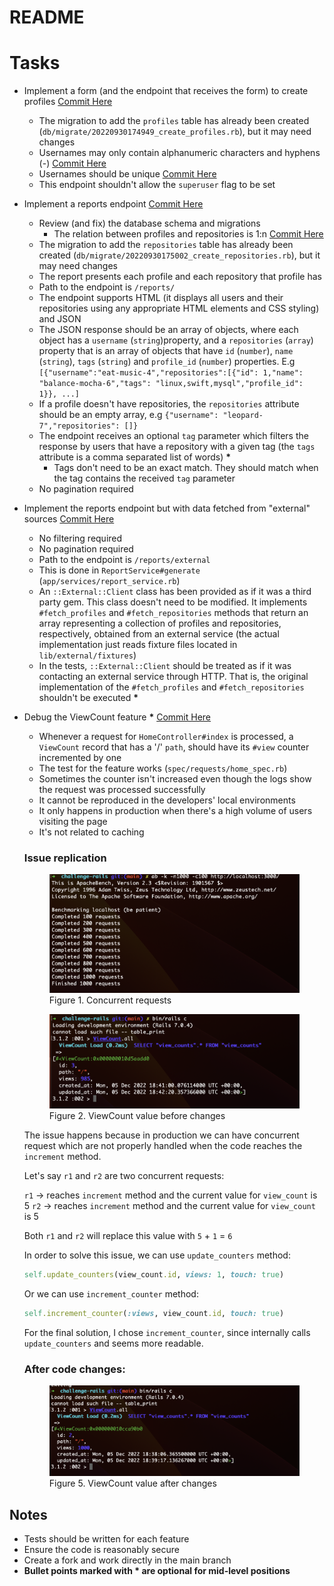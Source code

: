 # README

# Tasks
- Implement a form (and the endpoint that receives the form) to create profiles [Commit Here](https://github.com/mayalces/challenge-rails/commit/dd60b39d9297ed3ada32874aaa520109d27914d6)
  - The migration to add the `profiles` table has already been created (`db/migrate/20220930174949_create_profiles.rb`), but it may need changes
  - Usernames may only contain alphanumeric characters and hyphens (-) [Commit Here](https://github.com/mayalces/challenge-rails/commit/5fd512a22484cb0f0603c172f7493d0a741b49e3)
  - Usernames should be unique [Commit Here](https://github.com/mayalces/challenge-rails/commit/064862de672aeda3d399c58693a5a224b901c77e)
  - This endpoint shouldn't allow the `superuser` flag to be set
- Implement a reports endpoint [Commit Here](https://github.com/mayalces/challenge-rails/commit/dd60b39d9297ed3ada32874aaa520109d27914d6)
  - Review (and fix) the database schema and migrations
    - The relation between profiles and repositories is 1:n [Commit Here](https://github.com/mayalces/challenge-rails/commit/540c5c6676482e8b3742d34c8481205dfc146dbc)
  - The migration to add the `repositories` table has already been created (`db/migrate/20220930175002_create_repositories.rb`), but it may need changes
  - The report presents each profile and each repository that profile has
  - Path to the endpoint is `/reports/`
  - The endpoint supports HTML (it displays all users and their repositories using any appropriate HTML elements and CSS styling) and JSON
  - The JSON response should be an array of objects, where each object has a `username` (`string`)property, and a `repositories` (`array`) property that is an array of objects that have `id` (`number`), `name` (`string`), `tags` (`string`) and `profile_id` (`number`) properties. E.g `[{"username":"eat-music-4","repositories":[{"id": 1,"name": "balance-mocha-6","tags": "linux,swift,mysql","profile_id": 1}}, ...]`
  - If a profile doesn't have repositories, the `repositories` attribute should be an empty array, e.g `{"username": "leopard-7","repositories": []}`
  - The endpoint receives an optional `tag` parameter which filters the response by users that have a repository with a given tag (the `tags` attribute is a comma separated list of words) **\***
    - Tags don't need to be an exact match. They should match when the tag contains the received `tag` parameter
  - No pagination required
- Implement the reports endpoint but with data fetched from "external" sources [Commit Here](https://github.com/mayalces/challenge-rails/commit/dd60b39d9297ed3ada32874aaa520109d27914d6)
  - No filtering required
  - No pagination required
  - Path to the endpoint is `/reports/external`
  - This is done in `ReportService#generate` (`app/services/report_service.rb`)
  - An `::External::Client` class has been provided as if it was a third party gem. This class doesn't need to be modified. It implements `#fetch_profiles` and `#fetch_repositories` methods that return an array representing a collection of profiles and repositories, respectively, obtained from an external service (the actual implementation just reads fixture files located in `lib/external/fixtures`)
  - In the tests, `::External::Client` should be treated as if it was contacting an external service through HTTP. That is, the original implementation of the `#fetch_profiles` and `#fetch_repositories` shouldn't be executed **\***
- Debug the ViewCount feature **\*** [Commit Here](https://github.com/mayalces/challenge-rails/commit/8ae03010b204efd6ceae2fa63ff15fefe1ab9e52)
  - Whenever a request for `HomeController#index` is processed, a `ViewCount` record that has a '/' `path`, should have its `#view` counter incremented by one
  - The test for the feature works (`spec/requests/home_spec.rb`)
  - Sometimes the counter isn't increased even though the logs show the request was processed successfully
  - It cannot be reproduced in the developers' local environments
  - It only happens in production when there's a high volume of users visiting the page
  - It's not related to caching

  ### Issue replication

  <figure>
    <img src="public/concurrent-requests-before-changes.png" alt="CR Before Changes"/>
    <figure-caption>Figure 1. Concurrent requests</figure-caption>
  </figure>

  <figure>
    <img src="public/view_count-before-changes.png" alt="ViewCount Before Changes"/>
    <figure-caption>Figure 2. ViewCount value before changes</figure-caption>
  </figure>

  The issue happens because in production we can have concurrent request which are not properly handled when the code reaches the `increment` method.

  Let's say `r1` and `r2` are two concurrent requests:

  `r1` -> reaches `increment` method and the current value for `view_count` is 5
  `r2` -> reaches `increment` method and the current value for `view_count` is 5

  Both `r1` and `r2` will replace this value with `5` + `1` = `6`

  In order to solve this issue, we can use `update_counters` method:
  ```ruby
  self.update_counters(view_count.id, views: 1, touch: true)
  ```

  Or we can use `increment_counter` method:
  ```ruby
  self.increment_counter(:views, view_count.id, touch: true)
  ```

  For the final solution, I chose `increment_counter`, since internally calls `update_counters` and seems more readable.

  ### After code changes:

  <figure>
    <img src="public/view_count-after-changes.png" alt="ViewCount Before Changes"/>
    <figure-caption>Figure 5. ViewCount value after changes</figure-caption>
  </figure>



## Notes
- Tests should be written for each feature
- Ensure the code is reasonably secure
- Create a fork and work directly in the main branch
- **Bullet points marked with \* are optional for mid-level positions**
